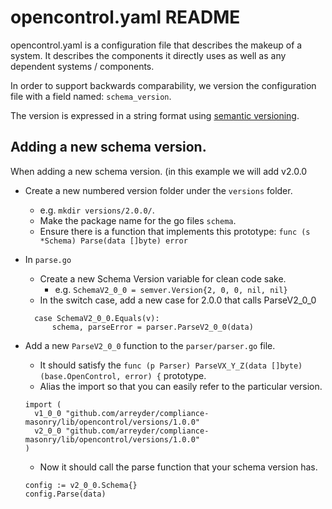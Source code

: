 # opencontrol.yaml README

opencontrol.yaml is a configuration file that describes the makeup of a system.
It describes the components it directly uses as well as any dependent systems / components.

In order to support backwards comparability, we version the configuration file with a field named: `schema_version`.

The version is expressed in a string format using [semantic versioning](http://semver.org/).

## Adding a new schema version.

When adding a new schema version. (in this example we will add v2.0.0
- Create a new numbered version folder under the `versions` folder.
  - e.g. `mkdir versions/2.0.0/`.
  - Make the package name for the go files `schema`.
  - Ensure there is a function that implements this prototype: `func (s *Schema) Parse(data []byte) error`
- In `parse.go`
  - Create a new Schema Version variable for clean code sake.
    - e.g. `SchemaV2_0_0 = semver.Version{2, 0, 0, nil, nil}`
  - In the switch case, add a new case for 2.0.0 that calls ParseV2_0_0
  
  ```
  	case SchemaV2_0_0.Equals(v):
  		schema, parseError = parser.ParseV2_0_0(data)
  ```

- Add a new `ParseV2_0_0` function to the `parser/parser.go` file.
  - It should satisfy the `func (p Parser) ParseVX_Y_Z(data []byte) (base.OpenControl, error) {` prototype.
  - Alias the import so that you can easily refer to the particular version.
  ```
  import (
    v1_0_0 "github.com/arreyder/compliance-masonry/lib/opencontrol/versions/1.0.0"
    v2_0_0 "github.com/arreyder/compliance-masonry/lib/opencontrol/versions/1.0.0"
  )
  ```
  - Now it should call the parse function that your schema version has.
  
  ```
  config := v2_0_0.Schema{}
  config.Parse(data)
  ```